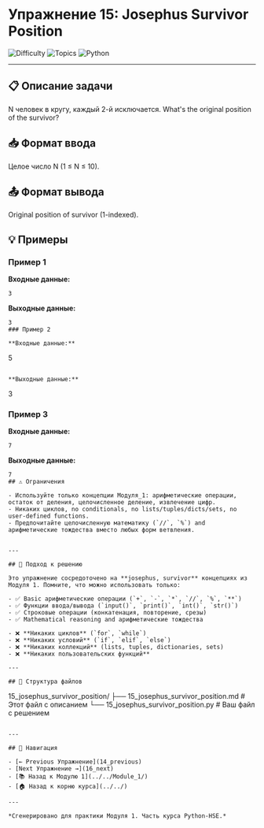 # Упражнение 15: Josephus Survivor Position

![Difficulty](https://img.shields.io/badge/Difficulty-Module%201-green)
![Topics](https://img.shields.io/badge/Topics-josephus%2C%20survivor-blue)
![Python](https://img.shields.io/badge/Python-Module%201%20Concepts-yellow)

---

## 📋 Описание задачи

N человек в кругу, каждый 2-й исключается. What's the original position of the survivor?
## 📥 Формат ввода

Целое число N (1 ≤ N ≤ 10).
## 📤 Формат вывода

Original position of survivor (1-indexed).
## 💡 Примеры

### Пример 1

**Входные данные:**
```
3
```

**Выходные данные:**
```
3
### Пример 2

**Входные данные:**
```
5
```

**Выходные данные:**
```
3
### Пример 3

**Входные данные:**
```
7
```

**Выходные данные:**
```
7
## ⚠️ Ограничения

- Используйте только концепции Модуля_1: арифметические операции, остаток от деления, целочисленное деление, извлечение цифр.
- Никаких циклов, no conditionals, no lists/tuples/dicts/sets, no user-defined functions.
- Предпочитайте целочисленную математику (`//`, `%`) and арифметические тождества вместо любых форм ветвления.


---

## 🎯 Подход к решению

Это упражнение сосредоточено на **josephus, survivor** концепциях из Модуля 1. Помните, что можно использовать только:

- ✅ Basic арифметические операции (`+`, `-`, `*`, `//`, `%`, `**`)
- ✅ Функции ввода/вывода (`input()`, `print()`, `int()`, `str()`)
- ✅ Строковые операции (конкатенация, повторение, срезы)
- ✅ Mathematical reasoning and арифметические тождества

- ❌ **Никаких циклов** (`for`, `while`)
- ❌ **Никаких условий** (`if`, `elif`, `else`)
- ❌ **Никаких коллекций** (lists, tuples, dictionaries, sets)
- ❌ **Никаких пользовательских функций**

---

## 📁 Структура файлов
```
15_josephus_survivor_position/
├── 15_josephus_survivor_position.md     # Этот файл с описанием
└── 15_josephus_survivor_position.py     # Ваш файл с решением
```

---

## 🔗 Навигация

- [← Previous Упражнение](14_previous) 
- [Next Упражнение →](16_next)
- [📚 Назад к Модулю 1](../../Module_1/)
- [🏠 Назад к корню курса](../../)

---

*Сгенерировано для практики Модуля 1. Часть курса Python-HSE.*
